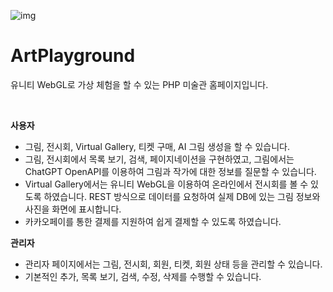 ![img](https://img1.daumcdn.net/thumb/R1280x0/?scode=mtistory2&fname=https%3A%2F%2Fblog.kakaocdn.net%2Fdn%2Fbl1snH%2FbtsItCi53Sh%2Ft0ZuKrCHBE8kzDkoORKBoK%2Fimg.png)

ArtPlayground
=============

유니티 WebGL로 가상 체험을 할 수 있는 PHP 미술관 홈페이지입니다.


<br>

**사용자**

- 그림, 전시회, Virtual Gallery, 티켓 구매, AI 그림 생성을 할 수 있습니다.
- 그림, 전시회에서 목록 보기, 검색, 페이지네이션을 구현하였고, 그림에서는 ChatGPT OpenAPI를 이용하여 그림과 작가에 대한 정보를 질문할 수 있습니다.
- Virtual Gallery에서는 유니티 WebGL을 이용하여 온라인에서 전시회를 볼 수 있도록 하였습니다. REST 방식으로 데이터를 요청하여 실제 DB에 있는 그림 정보와 사진을 화면에 표시합니다.
- 카카오페이를 통한 결제를 지원하여 쉽게 결제할 수 있도록 하였습니다.

**관리자**

- 관리자 페이지에서는 그림, 전시회, 회원, 티켓, 회원 상태 등을 관리할 수 있습니다.
- 기본적인 추가, 목록 보기, 검색, 수정, 삭제를 수행할 수 있습니다.
